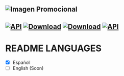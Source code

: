 ![Imagen Promocional](https://github.com/Jeluchu/mapboxU/blob/master/screenshots/mapboxu.png)
---
[![API](https://img.shields.io/badge/API-24%2B-brightgreen.svg?style=flat)](https://android-arsenal.com/api?level=24)
[![Download](https://img.shields.io/badge/Kotlin-1.3.21-brightgreen.svg?style=flat&logo=kotlin)](https://kotlinlang.org/docs/reference/whatsnew13.html)
[![Download](https://img.shields.io/badge/Gradle-4.10.1-brightgreen.svg?style=flat&logo=android)](https://services.gradle.org/distributions/gradle-4.10.1-all.zip)
[![API](https://img.shields.io/badge/J%C3%A9luchu-1.0.0-blue.svg?style=flat&logo=ello)](https://play.google.com/store/apps/dev?id=7449422814338081261&hl=es_ES)
---
# README LANGUAGES
  - [x] Español
  - [ ] English (Soon)
